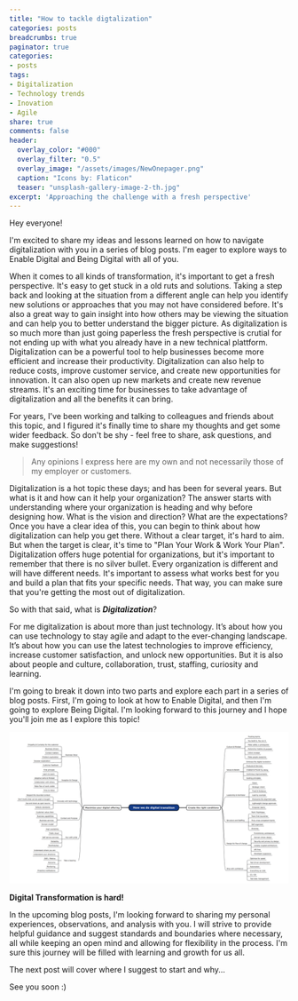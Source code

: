 ```yaml
---
title: "How to tackle digtalization"
categories: posts
breadcrumbs: true
paginator: true
categories: 
- posts
tags:
- Digitalization
- Technology trends
- Inovation
- Agile
share: true
comments: false
header:
  overlay_color: "#000"
  overlay_filter: "0.5"
  overlay_image: "/assets/images/NewOnepager.png"
  caption: "Icons by: Flaticon"
  teaser: "unsplash-gallery-image-2-th.jpg"
excerpt: 'Approaching the challenge with a fresh perspective'
---
```

Hey everyone!  

I'm excited to share my ideas and lessons learned on how to navigate digitalization with you in a series of blog posts. I'm eager to explore ways to Enable Digital and Being Digital with all of you.

When it comes to all kinds of transformation, it's important to get a fresh perspective. It's easy to get stuck in a old ruts and solutions. Taking a step back and looking at the situation from a different angle can help you identify new solutions or approaches that you may not have considered before. It's also a great way to gain insight into how others may be viewing the situation and can help you to better understand the bigger picture. As digitalization is so much more than just going paperless the fresh perspective is crutial for not ending up with what you already have in a new technical plattform. Digitalization can be a powerful tool to help businesses become more efficient and increase their productivity. Digitalization can also help to reduce costs, improve customer service, and create new opportunities for innovation. It can also open up new markets and create new revenue streams. It's an exciting time for businesses to take advantage of digitalization and all the benefits it can bring.

For years, I've been working and talking to colleagues and friends about this topic, and I figured it's finally time to share my thoughts and get some wider feedback. So don't be shy - feel free to share, ask questions, and make suggestions!

> Any opinions I express here are my own and not necessarily those of my employer or customers.

Digitalization is a hot topic these days; and has been for several years. But what is it and how can it help your organization? The answer starts with understanding where your organization is heading and why before designing how. What is the vision and direction? What are the expectations? Once you have a clear idea of this, you can begin to think about how digitalization can help you get there. Without a clear target, it's hard to aim. But when the target is clear, it's time to "Plan Your Work & Work Your Plan". Digitalization offers huge potential for organizations, but it's important to remember that there is no silver bullet. Every organization is different and will have different needs. It's important to assess what works best for you and build a plan that fits your specific needs. That way, you can make sure that you're getting the most out of digitalization.

So with that said, what is ***Digitalization***?

For me digitalization is about more than just technology. It’s about how you can use technology to stay agile and adapt to the ever-changing landscape. It’s about how you can use the latest technologies to improve efficiency, increase customer satisfaction, and unlock new opportunities.  But it is also about people and culture, collaboration, trust, staffing, curiosity and learning.

I'm going to break it down into two parts and explore each part in a series of blog posts. First, I'm going to look at how to Enable Digital, and then I'm going to explore Being Digital. I'm looking forward to this journey and I hope you'll join me as I explore this topic!

![Digital transformation - Mindmap](/assets/images/mindmap.PNG)

**Digital Transformation is hard!**

In the upcoming blog posts, I'm looking forward to sharing my personal experiences, observations, and analysis with you. I will strive to provide helpful guidance and suggest standards and boundaries where necessary, all while keeping an open mind and allowing for flexibility in the process. I'm sure this journey will be filled with learning and growth for us all.

The next post will cover where I suggest to start and why...

See you soon :)  

<div class="commentbox"></div>
<script src="https://unpkg.com/commentbox.io/dist/commentBox.min.js"></script>
<script>commentBox('5746482808356864-proj')</script>

